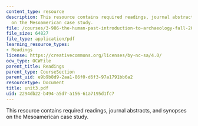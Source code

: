 ```yaml
---
content_type: resource
description: This resource contains required readings, journal abstracts, and synopses
  on the Mesoamerican case study.
file: /courses/3-986-the-human-past-introduction-to-archaeology-fall-2006/2294db22b494a5d7a15661a7195d1fc7_unit3.pdf
file_size: 64827
file_type: application/pdf
learning_resource_types:
- Readings
license: https://creativecommons.org/licenses/by-nc-sa/4.0/
ocw_type: OCWFile
parent_title: Readings
parent_type: CourseSection
parent_uid: e9b9b8d9-2aa1-86f0-d6f3-97a1791bb6a2
resourcetype: Document
title: unit3.pdf
uid: 2294db22-b494-a5d7-a156-61a7195d1fc7
---
```

This resource contains required readings, journal abstracts, and synopses on the Mesoamerican case study.
